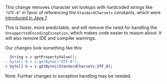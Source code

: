 This change removes character set lookups with hardcoded strings like `"UTF-8"` in favor of referencing the `StandardCharsets` constants, which were [introduced in Java 7](https://docs.oracle.com/javase/7/docs/api/java/nio/charset/StandardCharsets.html).

This is faster, more predictable, and will remove the need for handling the `UnsupportedEncodingException`, which makes code easier to reason about. It will also remove IDE and compiler warnings.

Our changes look something like this:

```diff
  String s = getPropertyValue();
- byte[] b = s.getBytes("UTF-8");
+ byte[] b = s.getBytes(StandardCharsets.UTF_8);
```

Note: Further changes to exception handling may be needed.
